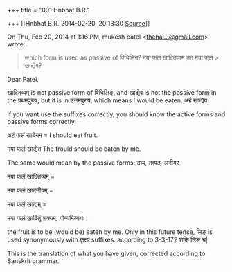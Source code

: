 +++
title = "001 Hnbhat B.R."

+++
[[Hnbhat B.R.	2014-02-20, 20:13:30 [Source](https://groups.google.com/g/samskrita/c/7lNy004yJHk)]]



On Thu, Feb 20, 2014 at 1:16 PM, mukesh patel \<[thehal...@gmail.com]()\> wrote:  

> which form is used as passive of विधिलिन? मया फलं खादितव्यम उत मया फलं > खाद्येय?  

  

Dear Patel,

  

खादितव्यम् is not passive form of विधिलिङ्, and खाद्येव is not the passive form in the प्रथमपुरुष, but it is in उत्तमपुरुष, which means I would be eaten. अहं खाद्येय.

  

If you want use the suffixes correctly, you should know the active forms and passive forms correctly.

  

अहं फलं खादेयम् = I should eat fruit.

  

मया फलं खाद्येत The frould should be eaten by me.

  

The same would mean by the passive forms: तव्य, तव्यत्, अनीयर्

  

मया फलं खादितव्यम् =

मया फलं खादनीयम् =

मया फलं खाद्यम् =

मया फलं खादितुं शक्यम्, योग्यमित्यर्थः।

  

  

the fruit is to be (would be) eaten by me. Only in this future tense, लिङ् is used synonymously with कृत्य suffixes. according to 3-3-172 शकि लिङ् च\|

  

  

  

This is the translation of what you have given, corrected according to Sanskrit grammar.

  

  



  



